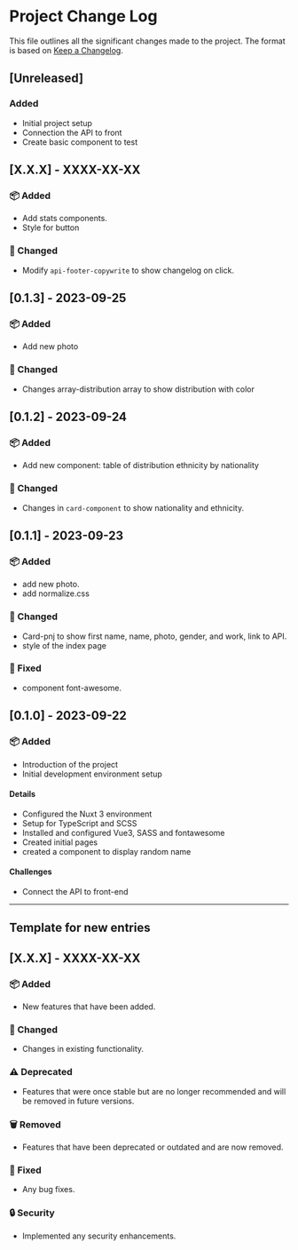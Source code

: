 # Project Change Log

This file outlines all the significant changes made to the project. The format is based on [Keep a Changelog](https://keepachangelog.com/en/1.0.0/).

## [Unreleased]

### Added
- Initial project setup
- Connection the API to front
- Create basic component to test

## [X.X.X] - XXXX-XX-XX

### 📦 Added
- Add stats components.
- Style for button

### 🔄 Changed
- Modify `api-footer-copywrite` to show changelog on click.

## [0.1.3] - 2023-09-25

### 📦 Added
- Add new photo

### 🔄 Changed
- Changes array-distribution array to show distribution with color



## [0.1.2] - 2023-09-24

### 📦 Added
- Add new component: table of distribution ethnicity by nationality

### 🔄 Changed
- Changes in `card-component` to show nationality and ethnicity.


## [0.1.1] - 2023-09-23

### 📦 Added
- add new photo.
- add normalize.css

### 🔄 Changed
- Card-pnj to show first name, name, photo, gender, and work, link to API.
- style of the index page


### 🐛 Fixed
- component font-awesome.


## [0.1.0] - 2023-09-22

### 📦 Added
- Introduction of the project
- Initial development environment setup

#### Details

- Configured the Nuxt 3 environment
- Setup for TypeScript and SCSS
- Installed and configured Vue3, SASS and fontawesome
- Created initial pages
- created a component to display random name

####  Challenges

- Connect the API to front-end

---



## Template for new entries

## [X.X.X] - XXXX-XX-XX

### 📦 Added
- New features that have been added.

### 🔄 Changed
- Changes in existing functionality.

### ⚠️ Deprecated
- Features that were once stable but are no longer recommended and will be removed in future versions.

### 🗑️ Removed
- Features that have been deprecated or outdated and are now removed.

### 🐛 Fixed
- Any bug fixes.

### 🔒 Security
- Implemented any security enhancements.

